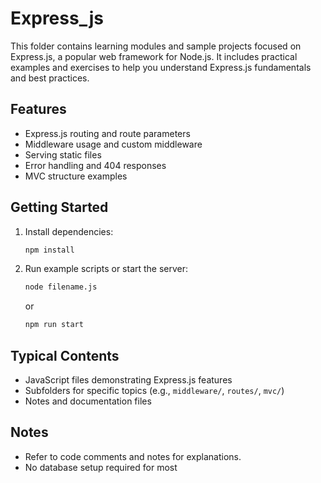 # Express_js

This folder contains learning modules and sample projects focused on Express.js, a popular web framework for Node.js. It includes practical examples and exercises to help you understand Express.js fundamentals and best practices.

## Features

- Express.js routing and route parameters
- Middleware usage and custom middleware
- Serving static files
- Error handling and 404 responses
- MVC structure examples

## Getting Started

1. Install dependencies:
   ```sh
   npm install
   ```
2. Run example scripts or start the server:
   ```sh
   node filename.js
   ```
   or
   ```sh
   npm run start
   ```

## Typical Contents

- JavaScript files demonstrating Express.js features
- Subfolders for specific topics (e.g., `middleware/`, `routes/`, `mvc/`)
- Notes and documentation files

## Notes

- Refer to code comments and notes for explanations.
- No database setup required for most